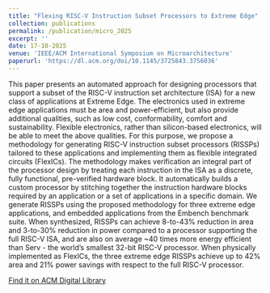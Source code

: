 ```yaml
---
title: "Flexing RISC-V Instruction Subset Processors to Extreme Edge"
collection: publications
permalink: /publication/micro_2025
excerpt: ''
date: 17-10-2025
venue: 'IEEE/ACM International Symposium on Microarchitecture'
paperurl: 'https://dl.acm.org/doi/10.1145/3725843.3756036'
---
```


This paper presents an automated approach for designing processors that support a subset of the RISC-V instruction set architecture (ISA) for a new class of applications at Extreme Edge. The electronics used in extreme edge applications must be area and power-efficient, but also provide additional qualities, such as low cost, conformability, comfort and sustainability. Flexible electronics, rather than silicon-based electronics, will be able to meet the above qualities. For this purpose, we propose a methodology for generating RISC-V instruction subset processors (RISSPs) tailored to these applications and implementing them as flexible integrated circuits (FlexICs). The methodology makes verification an integral part of the processor design by treating each instruction in the ISA as a discrete, fully functional, pre-verified hardware block. It automatically builds a custom processor by stitching together the instruction hardware blocks required by an application or a set of applications in a specific domain. We generate RISSPs using the proposed methodology for three extreme edge applications, and embedded applications from the Embench benchmark suite. When synthesized, RISSPs can achieve 8-to-43% reduction in area and 3-to-30% reduction in power compared to a processor supporting the full RISC-V ISA, and are also on average ~40 times more energy efficient than Serv - the world’s smallest 32-bit RISC-V processor. When physically implemented as FlexICs, the three extreme edge RISSPs achieve up to 42% area and 21% power savings with respect to the full RISC-V processor.

[Find it on ACM Digital Library](https://dl.acm.org/doi/10.1145/3725843.3756036)
